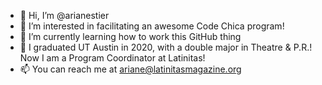 - 👋 Hi, I’m @arianestier
- 👀 I’m interested in facilitating an awesome Code Chica program!
- 🌱 I’m currently learning how to work this GitHub thing
- 💞️ I graduated UT Austin in 2020, with a double major in Theatre & P.R.! Now I am a Program Coordinator at Latinitas!
- 📫 You can reach me at ariane@latinitasmagazine.org

<!---
arianestier/arianestier is a ✨ special ✨ repository because its `README.md` (this file) appears on your GitHub profile.
You can click the Preview link to take a look at your changes.
--->

